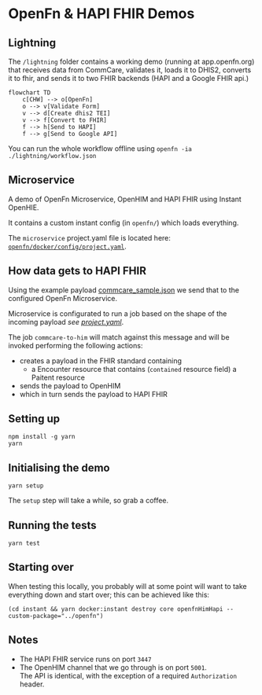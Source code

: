# OpenFn & HAPI FHIR Demos

## Lightning

The `/lightning` folder contains a working demo (running at app.openfn.org) that
receives data from CommCare, validates it, loads it to DHIS2, converts it to
fhir, and sends it to two FHIR backends (HAPI and a Google FHIR api.)

```mermaid
flowchart TD
    c[CHW] --> o[OpenFn]
    o --> v[Validate Form]
    v --> d[Create dhis2 TEI]
    v --> f[Convert to FHIR]
    f --> h[Send to HAPI]
    f --> g[Send to Google API]
```

You can run the whole workflow offline using
`openfn -ia ./lightning/workflow.json`

## Microservice

A demo of OpenFn Microservice, OpenHIM and HAPI FHIR using Instant OpenHIE.

It contains a custom instant config (in `openfn/`) which loads everything.

The `microservice` project.yaml file is located here:
[`openfn/docker/config/project.yaml`](openfn/docker/config/project.yaml).

## How data gets to HAPI FHIR

Using the example payload [commcare_sample.json](fixtures/commcare_sample.json)
we send that to the configured OpenFn Microservice.

Microservice is configurated to run a job based on the shape of the incoming
payload _see [project.yaml](openfn/docker/config/project.yaml)_.

The job `commcare-to-him` will match against this message and will be invoked
performing the following actions:

- creates a payload in the FHIR standard containing
  - a Encounter resource that contains (`contained` resource field) a Paitent
    resource
- sends the payload to OpenHIM
- which in turn sends the payload to HAPI FHIR

## Setting up

```
npm install -g yarn
yarn
```

## Initialising the demo

```
yarn setup
```

The `setup` step will take a while, so grab a coffee.

## Running the tests

```
yarn test
```

## Starting over

When testing this locally, you probably will at some point will want to take
everything down and start over; this can be achieved like this:

```
(cd instant && yarn docker:instant destroy core openfnHimHapi --custom-package="../openfn")
```

## Notes

- The HAPI FHIR service runs on port `3447`
- The OpenHIM channel that we go through is on port `5001`.  
  The API is identical, with the exception of a required `Authorization` header.
